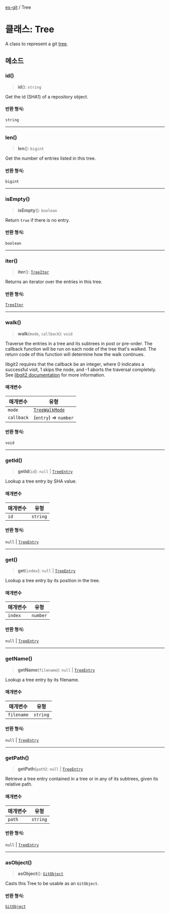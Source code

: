 [es-git](../globals.md) / Tree

# 클래스: Tree

A class to represent a git [tree][1].

[1]: https://git-scm.com/book/en/Git-Internals-Git-Objects

## 메소드

### id()

> **id**(): `string`

Get the id (SHA1) of a repository object.

#### 반환 형식:

`string`

***

### len()

> **len**(): `bigint`

Get the number of entries listed in this tree.

#### 반환 형식:

`bigint`

***

### isEmpty()

> **isEmpty**(): `boolean`

Return `true` if there is no entry.

#### 반환 형식:

`boolean`

***

### iter()

> **iter**(): [`TreeIter`](TreeIter.md)

Returns an iterator over the entries in this tree.

#### 반환 형식:

[`TreeIter`](TreeIter.md)

***

### walk()

> **walk**(`mode`, `callback`): `void`

Traverse the entries in a tree and its subtrees in post or pre-order.
The callback function will be run on each node of the tree that's
walked. The return code of this function will determine how the walk
continues.

libgit2 requires that the callback be an integer, where 0 indicates a
successful visit, 1 skips the node, and -1 aborts the traversal completely.
See [libgit2 documentation][1] for more information.

[1]: https://libgit2.org/libgit2/#HEAD/group/tree/git_tree_walk

#### 매개변수

| 매개변수 | 유형 |
| ------ | ------ |
| `mode` | [`TreeWalkMode`](../type-aliases/TreeWalkMode.md) |
| `callback` | (`entry`) => `number` |

#### 반환 형식:

`void`

***

### getId()

> **getId**(`id`): `null` \| [`TreeEntry`](TreeEntry.md)

Lookup a tree entry by SHA value.

#### 매개변수

| 매개변수 | 유형 |
| ------ | ------ |
| `id` | `string` |

#### 반환 형식:

`null` \| [`TreeEntry`](TreeEntry.md)

***

### get()

> **get**(`index`): `null` \| [`TreeEntry`](TreeEntry.md)

Lookup a tree entry by its position in the tree.

#### 매개변수

| 매개변수 | 유형 |
| ------ | ------ |
| `index` | `number` |

#### 반환 형식:

`null` \| [`TreeEntry`](TreeEntry.md)

***

### getName()

> **getName**(`filename`): `null` \| [`TreeEntry`](TreeEntry.md)

Lookup a tree entry by its filename.

#### 매개변수

| 매개변수 | 유형 |
| ------ | ------ |
| `filename` | `string` |

#### 반환 형식:

`null` \| [`TreeEntry`](TreeEntry.md)

***

### getPath()

> **getPath**(`path`): `null` \| [`TreeEntry`](TreeEntry.md)

Retrieve a tree entry contained in a tree or in any of its subtrees,
given its relative path.

#### 매개변수

| 매개변수 | 유형 |
| ------ | ------ |
| `path` | `string` |

#### 반환 형식:

`null` \| [`TreeEntry`](TreeEntry.md)

***

### asObject()

> **asObject**(): [`GitObject`](GitObject.md)

Casts this Tree to be usable as an `GitObject`.

#### 반환 형식:

[`GitObject`](GitObject.md)
